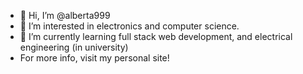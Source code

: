 - 👋 Hi, I’m @alberta999
- 👀 I’m interested in electronics and computer science.
- 🌱 I’m currently learning full stack web development, and electrical engineering (in university)
- For more info, visit my personal site!

<!---
alberta999/alberta999 is a ✨ special ✨ repository because its `README.md` (this file) appears on your GitHub profile.
You can click the Preview link to take a look at your changes.
--->
